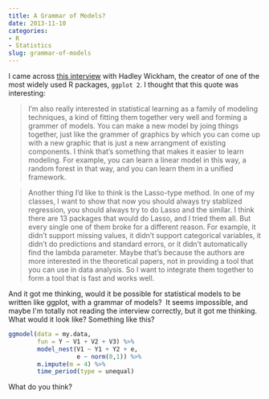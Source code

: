 ```yaml
---
title: A Grammar of Models?
date: 2013-11-10
categories:
- R
- Statistics
slug: grammar-of-models
---
```



I came across [this interview](http://statr.me/2013/09/a-conversation-with-hadley-wickham/) with Hadley Wickham, the creator of one of the most widely used R packages, `ggplot 2`. I thought that this quote was interesting:

> I’m also really interested in statistical learning as a family of modeling techniques, a kind of fitting them together very well and forming a grammer of models. You can make a new model by joing things together, just like the grammer of graphics by which you can come up with a new graphic that is just a new arrangment of existing components. I think that’s something that makes it easier to learn modeling. For example, you can learn a linear model in this way, a random forest in that way, and you can learn them in a unified framework.

> Another thing I’d like to think is the Lasso-type method. In one of my classes, I want to show that now you should always try stablized regression, you should always try to do Lasso and the similar. I think there are 13 packages that would do Lasso, and I tried them all. But every single one of them broke for a different reason. For example, it didn’t support missing values, it didn’t support categorical variables, it didn’t do predictions and standard errors, or it didn’t automatically find the lambda parameter. Maybe that’s because the authors are more interested in the theoretical papers, not in providing a tool that you can use in data analysis. So I want to integrate them together to form a tool that is fast and works well.


And it got me thinking, would it be possible for statistical models to be written like ggplot, with a grammar of models?  It seems impossible, and maybe I'm totally not reading the interview correctly, but it got me thinking. What would it look like? Something like this?

```r
ggmodel(data = my.data,
        fun = Y ~ V1 + V2 + V3) %>%
        model_nest(V1 ~ Y1 + Y2 + e,
                   e ~ norm(0,1)) %>%
        m.impute(m = 4) %>%
        time_period(type = unequal)
```

What do you think?
